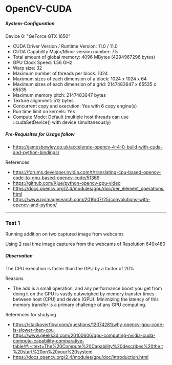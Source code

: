 # OpenCV-CUDA

##### System-Configuration

Device 0: "GeForce GTX 1650"
* CUDA Driver Version / Runtime Version:         11.0 / 11.0
* CUDA Capability Major/Minor version number:    7.5
* Total amount of global memory:                 4096 MBytes (4294967296 bytes)
* GPU Clock Speed:                               1.56 GHz
* Warp size:                                     32
* Maximum number of threads per block:           1024
* Maximum sizes of each dimension of a block:    1024 x 1024 x 64
* Maximum sizes of each dimension of a grid:     2147483647 x 65535 x 65535
* Maximum memory pitch:                          2147483647 bytes
* Texture alignment:                             512 bytes
* Concurrent copy and execution:                 Yes with 6 copy engine(s)
* Run time limit on kernels:                     Yes
* Compute Mode:                                  Default (multiple host threads can use ::cudaSetDevice() with device simultaneously)


##### Pre-Requisites for Usage follow  
* https://jamesbowley.co.uk/accelerate-opencv-4-4-0-build-with-cuda-and-python-bindings/

References

* https://forums.developer.nvidia.com/t/translating-cpu-based-opencv-code-to-gpu-based-opencv-code/51369
* https://github.com/Kjue/python-opencv-gpu-video
* https://docs.opencv.org/2.4/modules/gpu/doc/per_element_operations.html
* https://www.pyimagesearch.com/2016/07/25/convolutions-with-opencv-and-python/

------------------------------------------------------------------------------------------------------------------------ 
 
### Test 1
Running addition on two captured image from webcams

Using 2 real time image captures from the webcams of Resolution 640x480

##### Observation
The CPU execution is faster than the GPU by a factor of 20%

Reasons
* The add is a small operation, and any performance boost you get from doing it on the GPU is vastly outweighed by memory transfer times between host (CPU) and device (GPU). Minimizing the latency of this memory transfer is a primary challenge of any GPU computing.

References for studying
* https://stackoverflow.com/questions/12074281/why-opencv-gpu-code-is-slower-than-cpu
* https://www.geeks3d.com/20100606/gpu-computing-nvidia-cuda-compute-capability-comparative-table/#:~:text=The%20Compute%20Capability%20describes%20the,t%20start%20on%20your%20system.
* https://docs.opencv.org/2.4/modules/gpu/doc/introduction.html